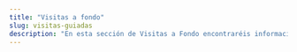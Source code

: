 ```yaml
---
title: "Visitas a fondo"
slug: visitas-guiadas
description: "En esta sección de Visitas a Fondo encontraréis información tratada en profundidad sobre lugares destacados que encontramos en nuestros viajes."
---
```



